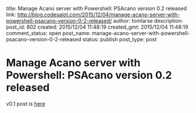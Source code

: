title: Manage Acano server with Powershell: PSAcano version 0.2 released
link: http://blog.codesalot.com/2015/12/04/manage-acano-server-with-powershell-psacano-version-0-2-released/
author: tomlarse
description: 
post_id: 802
created: 2015/12/04 11:48:19
created_gmt: 2015/12/04 11:48:19
comment_status: open
post_name: manage-acano-server-with-powershell-psacano-version-0-2-released
status: publish
post_type: post

# Manage Acano server with Powershell: PSAcano version 0.2 released

v0.1 post is [here](http://blog.codesalot.com/2015/09/17/managing-acano-server-in-powershell/)